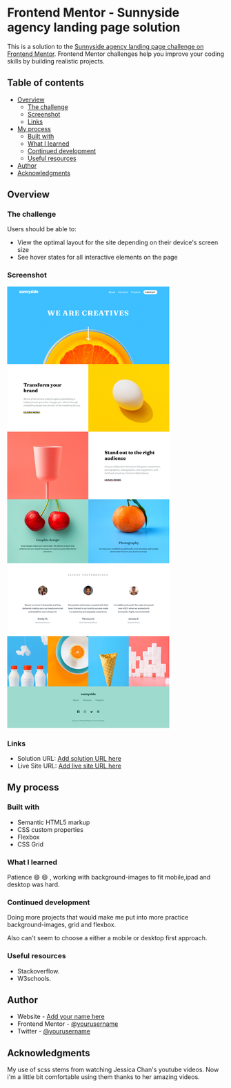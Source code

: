 # Frontend Mentor - Sunnyside agency landing page solution

This is a solution to the [Sunnyside agency landing page challenge on Frontend Mentor](https://www.frontendmentor.io/challenges/sunnyside-agency-landing-page-7yVs3B6ef). Frontend Mentor challenges help you improve your coding skills by building realistic projects.

## Table of contents

- [Overview](#overview)
  - [The challenge](#the-challenge)
  - [Screenshot](#screenshot)
  - [Links](#links)
- [My process](#my-process)
  - [Built with](#built-with)
  - [What I learned](#what-i-learned)
  - [Continued development](#continued-development)
  - [Useful resources](#useful-resources)
- [Author](#author)
- [Acknowledgments](#acknowledgments)

## Overview

### The challenge

Users should be able to:

- View the optimal layout for the site depending on their device's screen size
- See hover states for all interactive elements on the page

### Screenshot

![](./images/screenshot-sunny.png)

### Links

- Solution URL: [Add solution URL here](https://github.com/talentlessDeveloper/sunnyside-agency-landing-page/)
- Live Site URL: [Add live site URL here](https://talentlessdeveloper.github.io/sunnyside-agency-landing-page/)

## My process

### Built with

- Semantic HTML5 markup
- CSS custom properties
- Flexbox
- CSS Grid

### What I learned

Patience 😄 :smile: , working with background-images to fit mobile,ipad and desktop was hard.

### Continued development

Doing more projects that would make me put into more practice background-images, grid and flexbox.

Also can't seem to choose a either a mobile or desktop first approach.

### Useful resources

- Stackoverflow.
- W3schools.

## Author

- Website - [Add your name here](https://www.your-site.com)
- Frontend Mentor - [@yourusername](https://www.frontendmentor.io/profile/yourusername)
- Twitter - [@yourusername](https://www.twitter.com/yourusername)

## Acknowledgments

My use of scss stems from watching Jessica Chan's youtube videos. Now i'm a little bit comfortable using them thanks to her amazing videos.
